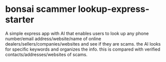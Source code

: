 # bonsai scammer lookup-express-starter

A simple express app with AI that enables users to look up any phone number/email address/website/name of online dealers/sellers/companies/websites and see if they are scams. the AI looks for specific keywords and organizes the info. this is compared with verified contacts/addresses/websites of scams.
